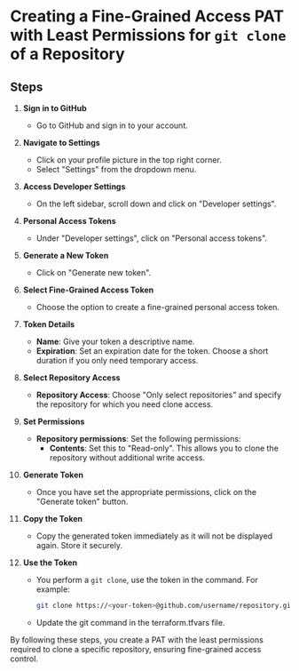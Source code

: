 # Creating a Fine-Grained Access PAT with Least Permissions for `git clone` of a Repository

## Steps

1. **Sign in to GitHub**
    - Go to GitHub and sign in to your account.

2. **Navigate to Settings**
    - Click on your profile picture in the top right corner.
    - Select "Settings" from the dropdown menu.

3. **Access Developer Settings**
    - On the left sidebar, scroll down and click on "Developer settings".

4. **Personal Access Tokens**
    - Under "Developer settings", click on "Personal access tokens".

5. **Generate a New Token**
    - Click on "Generate new token".

6. **Select Fine-Grained Access Token**
    - Choose the option to create a fine-grained personal access token.

7. **Token Details**
    - **Name**: Give your token a descriptive name.
    - **Expiration**: Set an expiration date for the token. Choose a short duration if you only need temporary access.

8. **Select Repository Access**
    - **Repository Access**: Choose "Only select repositories" and specify the repository for which you need clone access.

9. **Set Permissions**
    - **Repository permissions**: Set the following permissions:
        - **Contents**: Set this to "Read-only". This allows you to clone the repository without additional write access.

10. **Generate Token**
    - Once you have set the appropriate permissions, click on the "Generate token" button.

11. **Copy the Token**
    - Copy the generated token immediately as it will not be displayed again. Store it securely.

12. **Use the Token**
    - You perform a `git clone`, use the token in the command. For example:
      ```sh
      git clone https://<your-token>@github.com/username/repository.git
      ```
    - Update the git command in the terraform.tfvars file.  

By following these steps, you create a PAT with the least permissions required to clone a specific repository, ensuring fine-grained access control.
